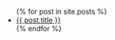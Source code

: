   <ul>
    {% for post in site.posts %}
    <li>
      <a href="{{ post.url }}">{{ post.title }}</a>
    </li>
    {% endfor %}
  </ul>